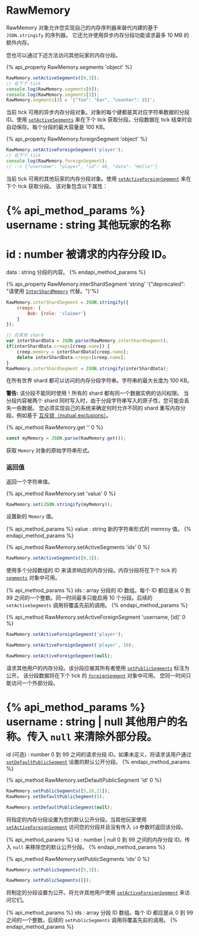# RawMemory

RawMemory 对象允许您实现自己的内存序列器来替代内建的基于 `JSON.stringify` 的序列器。
它还允许使用异步内存分段功能请求最多 10 MB 的额外内存。

您也可以通过下述方法访问其他玩家的内存分段。

{% api_property RawMemory.segments 'object' %}

```javascript
RawMemory.setActiveSegments([0,3]);
// 在下个 tick
console.log(RawMemory.segments[0]);
console.log(RawMemory.segments[3]);
RawMemory.segments[3] = '{"foo": "bar", "counter": 15}';
```

当前 tick 可用的异步内存分段对象。对象的每个键都是其对应字符串数据的分段 ID。使用 [`setActiveSegments`](#RawMemory.setActiveSegments)</code> 来在下个 tick 获取分段。分段数据在 tick 结束时会自动保存。每个分段的最大容量是 100 KB。


{% api_property RawMemory.foreignSegment 'object' %}

```javascript
RawMemory.setActiveForeignSegment('player');
// 在下个 tick
console.log(RawMemory.foreignSegment); 
// --> {"username": "player", "id": 40, "data": "Hello!"} 

```

当前 tick 可用的其他玩家的内存分段对象。使用 [`setActiveForeignSegment`](#RawMemory.setActiveForeignSegment) 来在下个 tick 获取分段。
该对象包含以下属性：

{% api_method_params %}
username : string
其他玩家的名称
===
id : number
被请求的内存分段 ID。
===
data : string
分段的内容。
{% endapi_method_params %}




{% api_property RawMemory.interShardSegment 'string' '{"deprecated": "请使用 [`InterShardMemory`](#InterShardMemory) 代替。"}'%}

```javascript
RawMemory.interShardSegment = JSON.stringify({
    creeps: {
        Bob: {role: 'claimer'}
    }
});

// 在其他 shard
var interShardData = JSON.parse(RawMemory.interShardSegment);
if(interShardData.creeps[creep.name]) {
    creep.memory = interShardData[creep.name];
    delete interShardData.creeps[creep.name];
}
RawMemory.interShardSegment = JSON.stringify(interShardData);
```

在所有世界 shard 都可以访问的内存分段字符串。字符串的最大长度为 100 KB。

**警告:** 该分段不能同时使用！所有的 shard 都有同一个数据实例的访问权限。
当分段内容被两个 shard 同时写入时，由于分段字符串写入的原子性，您可能会丢失一些数据。
您必须实现自己的系统来确定何时允许不同的 shard 重写内存分段。例如基于 [互斥锁（mutual exclusions）](https://en.wikipedia.org/wiki/Mutual_exclusion)。  

 
{% api_method RawMemory.get '' 0 %}

```javascript
const myMemory = JSON.parse(RawMemory.get());
```

获取 <code>Memory</code> 对象的原始字符串形式。



### 返回值

返回一个字符串值。

{% api_method RawMemory.set 'value' 0 %}

```javascript
RawMemory.set(JSON.stringify(myMemory));
```

设置新的 <code>Memory</code> 值。

{% api_method_params %}
value : string
新的字符串形式的 memroy 值。
{% endapi_method_params %}




{% api_method RawMemory.setActiveSegments 'ids' 0 %}

```javascript
RawMemory.setActiveSegments([0,3]);
```

使用多个分段数组的 ID 来请求响应的内存分段。内存分段将在下个 tick 的 [`segments`](#RawMemory.segments)</code> 对象中可用。

{% api_method_params %}
ids : array
分段的 ID 数组。每个 ID 都应是从 0 到 99 之间的一个整数。同一时间最多只能启用 10 个分段。后续的 <code>setActiveSegments</code> 调用将覆盖先前的调用。
{% endapi_method_params %}



{% api_method RawMemory.setActiveForeignSegment 'username, [id]' 0 %}

```javascript
RawMemory.setActiveForeignSegment('player');
```
```javascript
RawMemory.setActiveForeignSegment('player', 10);
```
```javascript
RawMemory.setActiveForeignSegment(null);
```

请求其他用户的内存分段。该分段应被其所有者使用 [`setPublicSegments`](#RawMemory.setPublicSegments) 标注为公开。
该分段数据将在下个 tick 的 [`foreignSegment`](#RawMemory.foreignSegment) 对象中可用。
您同一时间只能访问一个外部分段。

{% api_method_params %}
username : string | null
其他用户的名称。传入 `null` 来清除外部分段。
===
id (可选) : number
0 到 99 之间的请求分段 ID。如果未定义，将请求该用户通过 [`setDefaultPublicSegment`](#RawMemory.setDefaultPublicSegment) 设置的默认公开分段。
{% endapi_method_params %}



{% api_method RawMemory.setDefaultPublicSegment 'id' 0 %}

```javascript
RawMemory.setPublicSegments([5,20,21]);
RawMemory.setDefaultPublicSegment(5);
```
```javascript
RawMemory.setDefaultPublicSegment(null);
```

将指定的内存分段设置为您的默认公开分段。当其他玩家使用 [`setActiveForeignSegment`](#RawMemory.setActiveForeignSegment) 访问您的分段并且没有传入 `id` 参数时返回该分段。

{% api_method_params %}
id : number | null
0 到 99 之间的内存分段 ID。传入 `null` 来移除您的默认公开分段。
{% endapi_method_params %}



{% api_method RawMemory.setPublicSegments 'ids' 0 %}

```javascript
RawMemory.setPublicSegments([5,3]);
```
```javascript
RawMemory.setPublicSegments([]);
```

将制定的分段设置为公开。将允许其他用户使用 [`setActiveForeignSegment`](#RawMemory.setActiveForeignSegment) 来访问它们。

{% api_method_params %}
ids : array
分段 ID 数组。每个 ID 都应是从 0 到 99 之间的一个整数。后续的 <code>setPublicSegments</code> 调用将覆盖先前的调用。
{% endapi_method_params %}
